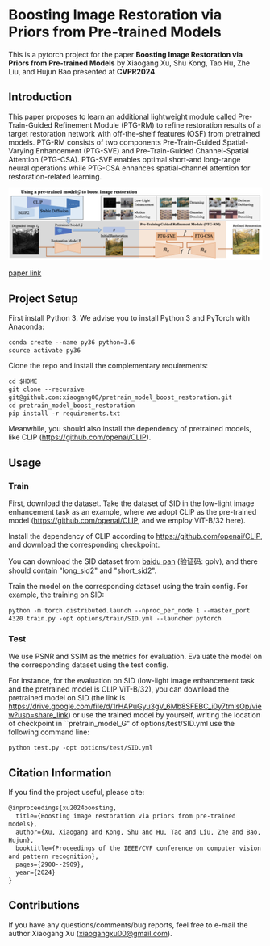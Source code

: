 # Boosting Image Restoration via Priors from Pre-trained Models

This is a pytorch project for the paper **Boosting Image Restoration via Priors from Pre-trained Models** by Xiaogang Xu, Shu Kong, Tao Hu, Zhe Liu, and Hujun Bao presented at **CVPR2024**.


## Introduction
This paper proposes to learn an additional lightweight module called Pre-Train-Guided Refinement Module (PTG-RM) to refine restoration results of a target restoration network with off-the-shelf features (OSF) from pretrained models.
PTG-RM consists of two components Pre-Train-Guided Spatial-Varying Enhancement (PTG-SVE) and Pre-Train-Guided Channel-Spatial Attention (PTG-CSA). PTG-SVE enables optimal short-and long-range neural operations while PTG-CSA enhances spatial-channel attention for restoration-related learning. 

<img src="./figure/framework.png" width="900"/>

[paper link](https://openaccess.thecvf.com/content/CVPR2024/papers/Xu_Boosting_Image_Restoration_via_Priors_from_Pre-trained_Models_CVPR_2024_paper.pdf)


## Project Setup

First install Python 3. We advise you to install Python 3 and PyTorch with Anaconda:

```
conda create --name py36 python=3.6
source activate py36
```

Clone the repo and install the complementary requirements:
```
cd $HOME
git clone --recursive git@github.com:xiaogang00/pretrain_model_boost_restoration.git
cd pretrain_model_boost_restoration
pip install -r requirements.txt
```

Meanwhile, you should also install the dependency of pretrained models, like CLIP (https://github.com/openai/CLIP).

## Usage

### Train

First, download the dataset. Take the dataset of SID in the low-light image enhancement task as an example, where we adopt CLIP as the pre-trained model (https://github.com/openai/CLIP, and we employ ViT-B/32 here).

Install the dependency of CLIP according to https://github.com/openai/CLIP, and download the corresponding checkpoint.

You can download the SID dataset from [baidu pan](https://pan.baidu.com/s/1HRr-5LJO0V0CWqtoctQp9w) (验证码: gplv), and there should contain "long_sid2" and "short_sid2".

Train the model on the corresponding dataset using the train config.
For example, the training on SID:
```
python -m torch.distributed.launch --nproc_per_node 1 --master_port 4320 train.py -opt options/train/SID.yml --launcher pytorch
```

### Test

We use PSNR and SSIM as the metrics for evaluation. Evaluate the model on the corresponding dataset using the test config.

For instance, for the evaluation on SID (low-light image enhancement task and the pretrained model is CLIP ViT-B/32), you can download the pretrained model on SID (the link is https://drive.google.com/file/d/1rHAPuGyu3gV_6Mb8SFEBC_i0y7tmlsOp/view?usp=share_link) or use the trained model by yourself, writing the location of checkpoint in ``pretrain_model_G" of options/test/SID.yml
use the following command line:
```
python test.py -opt options/test/SID.yml
```

## Citation Information

If you find the project useful, please cite:

```
@inproceedings{xu2024boosting,
  title={Boosting image restoration via priors from pre-trained models},
  author={Xu, Xiaogang and Kong, Shu and Hu, Tao and Liu, Zhe and Bao, Hujun},
  booktitle={Proceedings of the IEEE/CVF conference on computer vision and pattern recognition},
  pages={2900--2909},
  year={2024}
}
```

## Contributions
If you have any questions/comments/bug reports, feel free to e-mail the author Xiaogang Xu ([xiaogangxu00@gmail.com](xiaogangxu00@gmail.com)).
